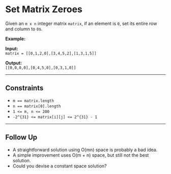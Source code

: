 # Set Matrix Zeroes

Given an `m x n` integer matrix `matrix`, if an element is `0`, set its entire row and column to `0`s.

**Example:**

**Input:**  
`matrix = [[0,1,2,0],[3,4,5,2],[1,3,1,5]]`

**Output:**  
`[[0,0,0,0],[0,4,5,0],[0,3,1,0]]`

---

## Constraints

- `m == matrix.length`
- `n == matrix[0].length`
- `1 <= m, n <= 200`
- `-2^{31} <= matrix[i][j] <= 2^{31} - 1`

---

## Follow Up

- A straightforward solution using O(mn) space is probably a bad idea.
- A simple improvement uses O(m + n) space, but still not the best solution.
- Could you devise a constant space solution?